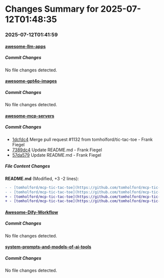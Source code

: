 # Changes Summary for 2025-07-12T01:48:35

### 2025-07-12T01:41:59

#### [awesome-llm-apps](https://github.com/Shubhamsaboo/awesome-llm-apps)

##### Commit Changes

No file changes detected.

#### [awesome-gpt4o-images](https://github.com/jamez-bondos/awesome-gpt4o-images)

##### Commit Changes

No file changes detected.

#### [awesome-mcp-servers](https://github.com/punkpeye/awesome-mcp-servers)

##### Commit Changes

- [1dcfdc4](https://github.com/punkpeye/awesome-mcp-servers/commit/1dcfdc43b4c860e4c79d9aae4ae28299caee3fa3) Merge pull request #1132 from tomholford/tic-tac-toe - Frank Fiegel
- [7389dc4](https://github.com/punkpeye/awesome-mcp-servers/commit/7389dc4527937739fda7b0e0f51b33e764242b6c) Update README.md - Frank Fiegel
- [57da579](https://github.com/punkpeye/awesome-mcp-servers/commit/57da579f125a5606979620df411aee576937d650) Update README.md - Frank Fiegel


##### File Content Changes

**README.md** (Modified, +3 -2 lines):

```diff
- - [tomholford/mcp-tic-tac-toe](https://github.com/tomholford/mcp-tic-tac-toe) - 🏎️ 🏠 - Play Tic Tac Toe against an AI opponent using this MCP server.
- - [tomholford/mcp-tic-tac-toe](https://github.com/tomholford/mcp-tic-tac-toe) - 🏎️🏠 - Play Tic Tac Toe against an AI opponent using this MCP server.
+ - [tomholford/mcp-tic-tac-toe](https://github.com/tomholford/mcp-tic-tac-toe) 🏎️ 🏠 - Play Tic Tac Toe against an AI opponent using this MCP server.
+ - [tomholford/mcp-tic-tac-toe](https://github.com/tomholford/mcp-tic-tac-toe) - 🏎️ 🏠 - Play Tic Tac Toe against an AI opponent using this MCP server.
```



#### [Awesome-Dify-Workflow](https://github.com/svcvit/Awesome-Dify-Workflow)

##### Commit Changes

No file changes detected.

#### [system-prompts-and-models-of-ai-tools](https://github.com/x1xhlol/system-prompts-and-models-of-ai-tools)

##### Commit Changes

No file changes detected.
